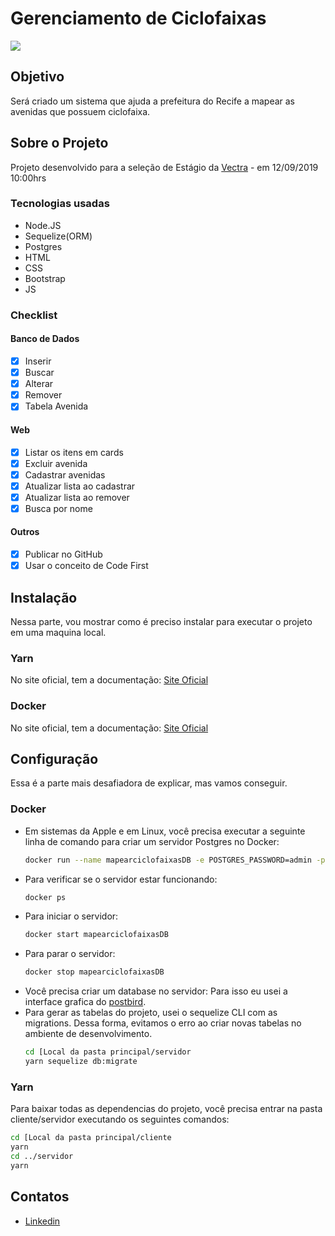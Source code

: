 # Gerenciamento de Ciclofaixas

![](Mapearciclofaixas.gif)

## Objetivo

Será criado um sistema que ajuda a prefeitura do Recife a mapear as avenidas que possuem ciclofaixa.

## Sobre o Projeto

Projeto desenvolvido para a seleção de Estágio da [Vectra](https://www.vectracs.com.br/) - em 12/09/2019 10:00hrs

### Tecnologias usadas

- Node.JS
- Sequelize(ORM)
- Postgres
- HTML
- CSS
- Bootstrap
- JS

### Checklist

#### Banco de Dados

- [x] Inserir
- [x] Buscar
- [x] Alterar
- [x] Remover
- [x] Tabela Avenida

#### Web

- [x] Listar os itens em cards
- [x] Excluir avenida
- [x] Cadastrar avenidas
- [x] Atualizar lista ao cadastrar
- [x] Atualizar lista ao remover
- [x] Busca por nome

#### Outros

- [x] Publicar no GitHub
- [x] Usar o conceito de Code First

## Instalação

Nessa parte, vou mostrar como é preciso instalar para executar o projeto em uma maquina local.

### Yarn

No site oficial, tem a documentação: [Site Oficial](https://yarnpkg.com/en/docs/install)

### Docker

No site oficial, tem a documentação: [Site Oficial](https://docs.docker.com/install/)

## Configuração

Essa é a parte mais desafiadora de explicar, mas vamos conseguir.

### Docker

- Em sistemas da Apple e em Linux, você precisa executar a seguinte linha de comando para criar um servidor Postgres no Docker:
  ```sh
  docker run --name mapearciclofaixasDB -e POSTGRES_PASSWORD=admin -p 5432:5432 -d postgres
  ```
- Para verificar se o servidor estar funcionando:
  ```sh
  docker ps
  ```
- Para iniciar o servidor:
  ```sh
  docker start mapearciclofaixasDB
  ```
- Para parar o servidor:
  ```sh
  docker stop mapearciclofaixasDB
  ```
- Você precisa criar um database no servidor: Para isso eu usei a interface grafica do [postbird](https://github.com/Paxa/postbird).
- Para gerar as tabelas do projeto, usei o sequelize CLI com as migrations. Dessa forma, evitamos o erro ao criar novas tabelas no ambiente de desenvolvimento.
  ```sh
  cd [Local da pasta principal/servidor
  yarn sequelize db:migrate
  ```

### Yarn

Para baixar todas as dependencias do projeto, você precisa entrar na pasta cliente/servidor executando os seguintes comandos:

```sh
cd [Local da pasta principal/cliente
yarn
cd ../servidor
yarn
```

## Contatos

- [Linkedin](https://www.linkedin.com/in/rogertavaress/)
